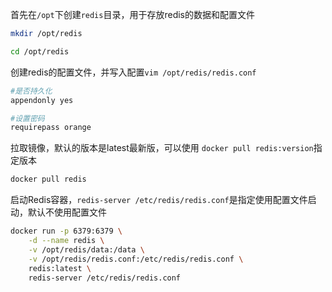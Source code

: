 首先在`/opt`下创建`redis`目录，用于存放redis的数据和配置文件
```bash
mkdir /opt/redis

cd /opt/redis
```
创建redis的配置文件，并写入配置`vim /opt/redis/redis.conf`
```bash
#是否持久化
appendonly yes

#设置密码
requirepass orange
```

拉取镜像，默认的版本是latest最新版，可以使用 `docker pull redis:version`指定版本
```bash
docker pull redis
```
启动Redis容器，`redis-server /etc/redis/redis.conf`是指定使用配置文件启动，默认不使用配置文件
```bash
docker run -p 6379:6379 \
	-d --name redis \
	-v /opt/redis/data:/data \
	-v /opt/redis/redis.conf:/etc/redis/redis.conf \
	redis:latest \
	redis-server /etc/redis/redis.conf
```
        
